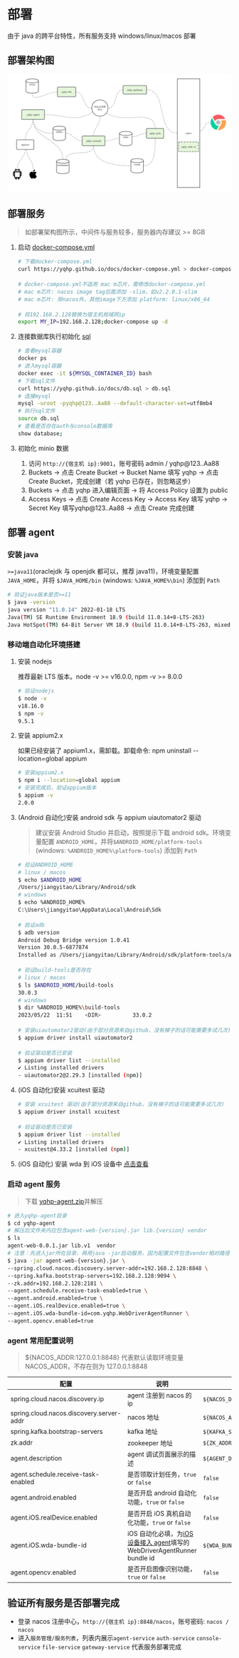 # 部署

由于 java 的跨平台特性，所有服务支持 windows/linux/macos 部署

## 部署架构图

![An image](/yqhp-deploy-architecture-v1.png)

## 部署服务

> 如部署架构图所示，中间件与服务较多，服务器内存建议 >= 8GB

1. 启动 [docker-compose.yml](/docker-compose.yml)

   ```sh
   # 下载docker-compose.yml
   curl https://yqhp.github.io/docs/docker-compose.yml > docker-compose.yml

   # docker-compose.yml不适用 mac m芯片，需修改docker-compose.yml
   # mac m芯片: nacos image tag后面添加 -slim，如v2.2.0.1-slim
   # mac m芯片: 除nacos外，其他image下方添加 platform: linux/x86_64

   # 将192.168.2.128替换为宿主机局域网ip
   export MY_IP=192.168.2.128;docker-compose up -d
   ```

2. 连接数据库执行初始化 [sql](/db.sql)
   ```sh
   # 查看mysql容器
   docker ps
   # 进入mysql容器
   docker exec -it ${MYSQL_CONTAINER_ID} bash
   # 下载sql文件
   curl https://yqhp.github.io/docs/db.sql > db.sql
   # 连接mysql
   mysql -uroot -pyqhp@123..Aa88 --default-character-set=utf8mb4
   # 执行sql文件
   source db.sql
   # 查看是否存在auth与console数据库
   show database;
   ```
3. 初始化 minio 数据
   1. 访问 `http://{宿主机 ip}:9001`，账号密码 admin / yqhp@123..Aa88
   2. Buckets -> 点击 Create Bucket -> Bucket Name 填写 yqhp -> 点击 Create Bucket，完成创建（若 yqhp 已存在，则忽略这步）
   3. Buckets -> 点击 yqhp 进入编辑页面 -> 将 Access Policy 设置为 public
   4. Access Keys -> 点击 Create Access Key -> Access Key 填写 yqhp -> Secret Key 填写yqhp@123..Aa88 -> 点击 Create 完成创建

<!-- ## 部署 agent (docker)

:::tip
宿主机必须为 linux，非 linux 请使用非 docker 方式部署 agent
:::

```sh
docker run --privileged -d \
 -p 10004:10004 \
 -e NACOS_DISCOVERY_IP=192.168.2.201 \
 -e NACOS_ADDR=192.168.2.128:8848 \
 -e KAFKA_SERVERS=192.168.2.128:9094 \
 -e ZK_ADDR=192.168.2.128:2181 \
 -v /dev/bus/usb:/dev/bus/usb \
 -v ~/.android:/home/androidusr/.android \
 --name yqhp-agent registry.cn-hangzhou.aliyuncs.com/jiangyitao/yqhp-agent:latest
```

- NACOS_DISCOVERY_IP 调整为`当前宿主机ip`
- NACOS_ADDR / KAFKA_SERVERS / ZK_ADDR 调整为可用的地址 -->

## 部署 agent

### 安装 java

`>=java11`(oraclejdk 与 openjdk 都可以，推荐 java11)，环境变量配置 `JAVA_HOME`，并将 `$JAVA_HOME/bin` (windows: `%JAVA_HOME%\bin`) 添加到 `Path`

```bash
# 验证java版本是否>=11
$ java -version
java version "11.0.14" 2022-01-18 LTS
Java(TM) SE Runtime Environment 18.9 (build 11.0.14+8-LTS-263)
Java HotSpot(TM) 64-Bit Server VM 18.9 (build 11.0.14+8-LTS-263, mixed mode)
```

### 移动端自动化环境搭建

1. 安装 nodejs

   推荐最新 LTS 版本。node -v >= v16.0.0, npm -v >= 8.0.0

   ```bash
   # 验证nodejs
   $ node -v
   v18.16.0
   $ npm -v
   9.5.1
   ```

2. 安装 appium2.x

   如果已经安装了 appium1.x，需卸载。卸载命令: npm uninstall --location=global appium

   ```bash
   # 安装appium2.x
   $ npm i --location=global appium
   # 安装完成后，验证appium版本
   $ appium -v
   2.0.0
   ```

3. (Android 自动化)安装 android sdk 与 appium uiautomator2 驱动

   > 建议安装 Android Studio 并启动，按照提示下载 android sdk。环境变量配置 `ANDROID_HOME`，并将`$ANDROID_HOME/platform-tools` (windows: `%ANDROID_HOME%\platform-tools`) 添加到 `Path`

   ```bash
   # 验证ANDROID_HOME
   # linux / macos
   $ echo $ANDROID_HOME
   /Users/jiangyitao/Library/Android/sdk
   # windows
   $ echo %ANDROID_HOME%
   C:\Users\jiangyitao\AppData\Local\Android\Sdk

   # 验证adb
   $ adb version
   Android Debug Bridge version 1.0.41
   Version 30.0.5-6877874
   Installed as /Users/jiangyitao/Library/Android/sdk/platform-tools/adb

   # 验证build-tools是否存在
   # linux / macos
   $ ls $ANDROID_HOME/build-tools
   30.0.3
   # windows
   $ dir %ANDROID_HOME%\build-tools
   2023/05/22  11:51    <DIR>          33.0.2

   # 安装uiautomator2驱动(由于部分资源来自github，没有梯子的话可能需要多试几次)
   $ appium driver install uiautomator2

   # 验证驱动是否已安装
   $ appium driver list --installed
   ✔ Listing installed drivers
   - uiautomator2@2.29.3 [installed (npm)]
   ```

4. (iOS 自动化)安装 xcuitest 驱动

   ```bash
   # 安装 xcuitest 驱动(由于部分资源来自github，没有梯子的话可能需要多试几次)
   $ appium driver install xcuitest

   # 验证驱动是否已安装
   $ appium driver list --installed
   ✔ Listing installed drivers
   - xcuitest@4.33.2 [installed (npm)]
   ```

5. (iOS 自动化) 安装 wda 到 iOS 设备中
   [点击查看](/guide/ios-device-connect-to-agent)

### 启动 agent 服务

> 下载 [yqhp-agent.zip](https://github.com/yqhp/yqhp/releases)并解压

```sh
# 进入yqhp-agent目录
$ cd yqhp-agent
# 解压后文件夹内应包含agent-web-{version}.jar lib.{version} vendor
$ ls
agent-web-0.0.1.jar lib.v1  vendor
# 注意：先进入jar所在目录，再用java -jar启动服务，因为配置文件包含vendor相对路径
$ java -jar agent-web-{version}.jar \
--spring.cloud.nacos.discovery.server-addr=192.168.2.128:8848 \
--spring.kafka.bootstrap-servers=192.168.2.128:9094 \
--zk.addr=192.168.2.128:2181 \
--agent.schedule.receive-task-enabled=true \
--agent.android.enabled=true \
--agent.iOS.realDevice.enabled=true \
--agent.iOS.wda-bundle-id=com.yqhp.WebDriverAgentRunner \
--agent.opencv.enabled=true
```

### agent 常用配置说明

> ${NACOS_ADDR:127.0.0.1:8848} 代表默认读取环境变量 NACOS_ADDR，不存在则为 127.0.0.1:8848

| 配置                                     | 说明                                                                                                            | 默认                              | since |
| ---------------------------------------- | --------------------------------------------------------------------------------------------------------------- | --------------------------------- | ----- |
| spring.cloud.nacos.discovery.ip          | agent 注册到 nacos 的 ip                                                                                        | `${NACOS_DISCOVERY_IP:}`          | 0.0.1 |
| spring.cloud.nacos.discovery.server-addr | nacos 地址                                                                                                      | `${NACOS_ADDR:127.0.0.1:8848}`    | 0.0.1 |
| spring.kafka.bootstrap-servers           | kafka 地址                                                                                                      | `${KAFKA_SERVERS:127.0.0.1:9094}` | 0.0.1 |
| zk.addr                                  | zookeeper 地址                                                                                                  | `${ZK_ADDR:127.0.0.1:2181}`       | 0.0.1 |
| agent.description                        | agent 调试页面展示的描述                                                                                        | `${AGENT_DESC:}`                  | 0.2.0 |
| agent.schedule.receive-task-enabled      | 是否领取计划任务，`true` or `false`                                                                             | `false`                           | 0.2.7 |
| agent.android.enabled                    | 是否开启 android 自动化功能，`true` or `false`                                                                  | `false`                           | 0.0.1 |
| agent.iOS.realDevice.enabled             | 是否开启 iOS 真机自动化功能，`true` or `false`                                                                  | `false`                           | 0.3.0 |
| agent.iOS.wda-bundle-id                  | iOS 自动化必填，为[iOS 设备接入 agent](/guide/ios-device-connect-to-agent)填写的 WebDriverAgentRunner bundle id | `${WDA_BUNDLE_ID:}`               | 0.3.0 |
| agent.opencv.enabled                     | 是否开启图像识别功能，`true` or `false`                                                                         | `false`                           | 0.2.7 |

## 验证所有服务是否部署完成

- 登录 nacos 注册中心，`http://{宿主机 ip}:8848/nacos`，账号密码: `nacos / nacos`
- 进入`服务管理/服务列表`，列表内展示`agent-service` `auth-service` `console-service` `file-service` `gateway-service` 代表服务部署完成
